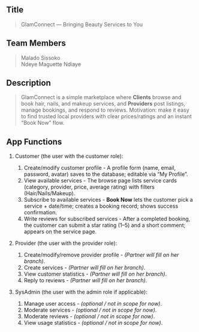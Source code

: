 ## Title
> GlamConnect — Bringing Beauty Services to You

## Team Members
> Malado Sissoko \
> Ndeye Maguette Ndiaye

## Description 
> GlamConnect is a simple marketplace where **Clients** browse and book hair, nails, and makeup services, and **Providers** post listings, manage bookings, and respond to reviews. Motivation: make it easy to find trusted local providers with clear prices/ratings and an instant “Book Now” flow.

## App Functions
1. Customer (the user with the customer role):
    1. Create/modify customer profile - A profile form (name, email, password, avatar) saves to the database; editable via “My Profile”.
    2. View available services - The browse page lists service cards (category, provider, price, average rating) with filters (Hair/Nails/Makeup).
    3. Subscribe to available services - **Book Now** lets the customer pick a service + date/time; creates a booking record; shows success confirmation.
    4. Write reviews for subscribed services - After a completed booking, the customer can submit a star rating (1–5) and a short comment; appears on the service page.

2. Provider (the user with the provider role):
    1. Create/modify/remove provider profile - *(Partner will fill on her branch)*.
    2. Create services - *(Partner will fill on her branch)*.
    3. View customer statistics - *(Partner will fill on her branch)*.
    4. Reply to reviews - *(Partner will fill on her branch)*.

3. SysAdmin (the user with the admin role if applicable):
    1. Manage user access - *(optional / not in scope for now)*.
    2. Moderate services - *(optional / not in scope for now)*.
    3. Moderate reviews - *(optional / not in scope for now)*.
    4. View usage statistics - *(optional / not in scope for now)*.
    <!--fix-->
    